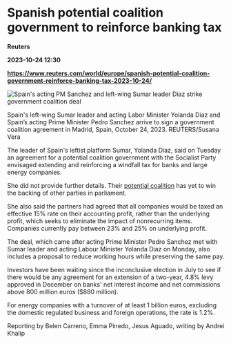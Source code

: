 # Spanish potential coalition government to reinforce banking tax
**Reuters**

**2023-10-24 12:30**

**https://www.reuters.com/world/europe/spanish-potential-coalition-government-reinforce-banking-tax-2023-10-24/**

![Spain's acting PM Sanchez and left-wing Sumar leader Diaz strike government coalition deal](https://www.reuters.com/resizer/rxBmWDVkLMKSBovkZEai1TLw1NY=/1920x0/filters:quality(80)/cloudfront-us-east-2.images.arcpublishing.com/reuters/AUQGHRIXGFO63G6CZGKNCUXGBY.jpg)

Spain's left-wing Sumar leader and acting Labor Minister Yolanda Diaz and Spain’s acting Prime Minister Pedro Sanchez arrive to sign a government coalition agreement in Madrid, Spain, October 24, 2023. REUTERS/Susana Vera

The leader of Spain's leftist platform Sumar, Yolanda Diaz, said on Tuesday an agreement for a potential coalition government with the Socialist Party envisaged extending and reinforcing a windfall tax for banks and large energy companies.

She did not provide further details. Their [potential coalition](https://www.reuters.com/world/europe/spains-socialists-hard-left-sumar-strike-government-coalition-deal-2023-10-24/) has yet to win the backing of other parties in parliament.

She also said the partners had agreed that all companies would be taxed an effective 15% rate on their accounting profit, rather than the underlying profit, which seeks to eliminate the impact of nonrecurring items. Companies currently pay between 23% and 25% on underlying profit.

The deal, which came after acting Prime Minister Pedro Sanchez met with Sumar leader and acting Labour Minister Yolanda Diaz on Monday, also includes a proposal to reduce working hours while preserving the same pay.

Investors have been waiting since the inconclusive election in July to see if there would be any agreement for an extension of a two-year, 4.8% levy approved in December on banks' net interest income and net commissions above 800 million euros ($880 million).

For energy companies with a turnover of at least 1 billion euros, excluding the domestic regulated business and foreign operations, the rate is 1.2%.

Reporting by Belen Carreno, Emma Pinedo, Jesus Aguado, writing by Andrei Khalip